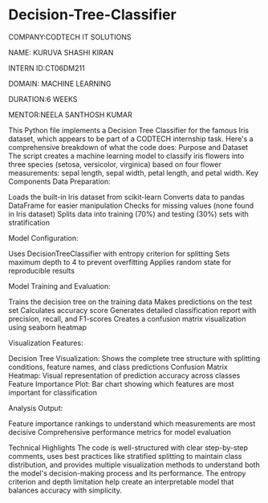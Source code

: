 # Decision-Tree-Classifier

COMPANY:CODTECH IT SOLUTIONS

NAME: KURUVA SHASHI KIRAN

INTERN ID:CT06DM211

DOMAIN: MACHINE LEARNING

DURATION:6 WEEKS

MENTOR:NEELA SANTHOSH KUMAR

This Python file implements a Decision Tree Classifier for the famous Iris dataset, which appears to be part of a CODTECH internship task. Here's a comprehensive breakdown of what the code does:
Purpose and Dataset
The script creates a machine learning model to classify iris flowers into three species (setosa, versicolor, virginica) based on four flower measurements: sepal length, sepal width, petal length, and petal width.
Key Components
Data Preparation:

Loads the built-in Iris dataset from scikit-learn
Converts data to pandas DataFrame for easier manipulation
Checks for missing values (none found in Iris dataset)
Splits data into training (70%) and testing (30%) sets with stratification

Model Configuration:

Uses DecisionTreeClassifier with entropy criterion for splitting
Sets maximum depth to 4 to prevent overfitting
Applies random state for reproducible results

Model Training and Evaluation:

Trains the decision tree on the training data
Makes predictions on the test set
Calculates accuracy score
Generates detailed classification report with precision, recall, and F1-scores
Creates a confusion matrix visualization using seaborn heatmap

Visualization Features:

Decision Tree Visualization: Shows the complete tree structure with splitting conditions, feature names, and class predictions
Confusion Matrix Heatmap: Visual representation of prediction accuracy across classes
Feature Importance Plot: Bar chart showing which features are most important for classification

Analysis Output:

Feature importance rankings to understand which measurements are most decisive
Comprehensive performance metrics for model evaluation

Technical Highlights
The code is well-structured with clear step-by-step comments, uses best practices like stratified splitting to maintain class distribution, and provides multiple visualization methods to understand both the model's decision-making process and its performance. The entropy criterion and depth limitation help create an interpretable model that balances accuracy with simplicity.
